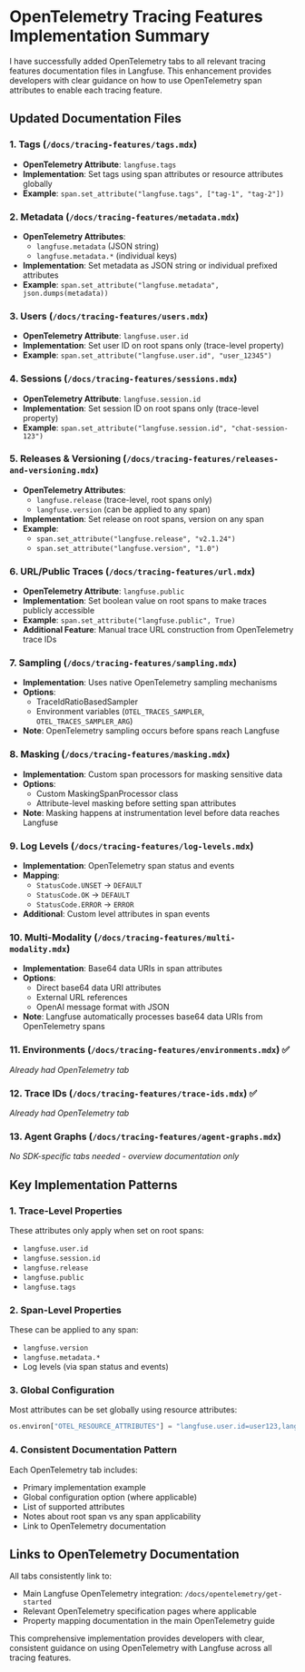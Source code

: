 # OpenTelemetry Tracing Features Implementation Summary

I have successfully added OpenTelemetry tabs to all relevant tracing features documentation files in Langfuse. This enhancement provides developers with clear guidance on how to use OpenTelemetry span attributes to enable each tracing feature.

## Updated Documentation Files

### 1. **Tags** (`/docs/tracing-features/tags.mdx`)
- **OpenTelemetry Attribute**: `langfuse.tags`
- **Implementation**: Set tags using span attributes or resource attributes globally
- **Example**: `span.set_attribute("langfuse.tags", ["tag-1", "tag-2"])`

### 2. **Metadata** (`/docs/tracing-features/metadata.mdx`)
- **OpenTelemetry Attributes**: 
  - `langfuse.metadata` (JSON string)
  - `langfuse.metadata.*` (individual keys)
- **Implementation**: Set metadata as JSON string or individual prefixed attributes
- **Example**: `span.set_attribute("langfuse.metadata", json.dumps(metadata))`

### 3. **Users** (`/docs/tracing-features/users.mdx`)
- **OpenTelemetry Attribute**: `langfuse.user.id`
- **Implementation**: Set user ID on root spans only (trace-level property)
- **Example**: `span.set_attribute("langfuse.user.id", "user_12345")`

### 4. **Sessions** (`/docs/tracing-features/sessions.mdx`)
- **OpenTelemetry Attribute**: `langfuse.session.id`
- **Implementation**: Set session ID on root spans only (trace-level property)
- **Example**: `span.set_attribute("langfuse.session.id", "chat-session-123")`

### 5. **Releases & Versioning** (`/docs/tracing-features/releases-and-versioning.mdx`)
- **OpenTelemetry Attributes**: 
  - `langfuse.release` (trace-level, root spans only)
  - `langfuse.version` (can be applied to any span)
- **Implementation**: Set release on root spans, version on any span
- **Example**: 
  - `span.set_attribute("langfuse.release", "v2.1.24")`
  - `span.set_attribute("langfuse.version", "1.0")`

### 6. **URL/Public Traces** (`/docs/tracing-features/url.mdx`)
- **OpenTelemetry Attribute**: `langfuse.public`
- **Implementation**: Set boolean value on root spans to make traces publicly accessible
- **Example**: `span.set_attribute("langfuse.public", True)`
- **Additional Feature**: Manual trace URL construction from OpenTelemetry trace IDs

### 7. **Sampling** (`/docs/tracing-features/sampling.mdx`)
- **Implementation**: Uses native OpenTelemetry sampling mechanisms
- **Options**: 
  - TraceIdRatioBasedSampler
  - Environment variables (`OTEL_TRACES_SAMPLER`, `OTEL_TRACES_SAMPLER_ARG`)
- **Note**: OpenTelemetry sampling occurs before spans reach Langfuse

### 8. **Masking** (`/docs/tracing-features/masking.mdx`)
- **Implementation**: Custom span processors for masking sensitive data
- **Options**:
  - Custom MaskingSpanProcessor class
  - Attribute-level masking before setting span attributes
- **Note**: Masking happens at instrumentation level before data reaches Langfuse

### 9. **Log Levels** (`/docs/tracing-features/log-levels.mdx`)
- **Implementation**: OpenTelemetry span status and events
- **Mapping**:
  - `StatusCode.UNSET` → `DEFAULT`
  - `StatusCode.OK` → `DEFAULT`
  - `StatusCode.ERROR` → `ERROR`
- **Additional**: Custom level attributes in span events

### 10. **Multi-Modality** (`/docs/tracing-features/multi-modality.mdx`)
- **Implementation**: Base64 data URIs in span attributes
- **Options**:
  - Direct base64 data URI attributes
  - External URL references
  - OpenAI message format with JSON
- **Note**: Langfuse automatically processes base64 data URIs from OpenTelemetry spans

### 11. **Environments** (`/docs/tracing-features/environments.mdx`) ✅ 
*Already had OpenTelemetry tab*

### 12. **Trace IDs** (`/docs/tracing-features/trace-ids.mdx`) ✅
*Already had OpenTelemetry tab*

### 13. **Agent Graphs** (`/docs/tracing-features/agent-graphs.mdx`)
*No SDK-specific tabs needed - overview documentation only*

## Key Implementation Patterns

### 1. **Trace-Level Properties**
These attributes only apply when set on root spans:
- `langfuse.user.id`
- `langfuse.session.id`
- `langfuse.release`
- `langfuse.public`
- `langfuse.tags`

### 2. **Span-Level Properties**
These can be applied to any span:
- `langfuse.version`
- `langfuse.metadata.*`
- Log levels (via span status and events)

### 3. **Global Configuration**
Most attributes can be set globally using resource attributes:
```python
os.environ["OTEL_RESOURCE_ATTRIBUTES"] = "langfuse.user.id=user123,langfuse.tags=production"
```

### 4. **Consistent Documentation Pattern**
Each OpenTelemetry tab includes:
- Primary implementation example
- Global configuration option (where applicable)
- List of supported attributes
- Notes about root span vs any span applicability
- Link to OpenTelemetry documentation

## Links to OpenTelemetry Documentation

All tabs consistently link to:
- Main Langfuse OpenTelemetry integration: `/docs/opentelemetry/get-started`
- Relevant OpenTelemetry specification pages where applicable
- Property mapping documentation in the main OpenTelemetry guide

This comprehensive implementation provides developers with clear, consistent guidance on using OpenTelemetry with Langfuse across all tracing features.